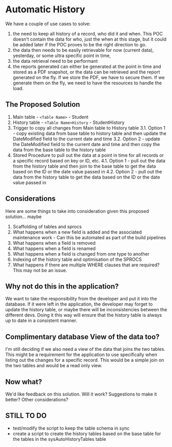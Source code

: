 # Automatic History

We have a couple of use cases to solve:
1. the need to keep all history of a record, who did it and when.  This POC doesn't contain the data for who, just the when at this stage, but it could be added later if the POC proves to be the right direction to go.
2. the data then needs to be easily retrievable for now (current data), yesterday, or some ultra specific point in time,		
3. the data retrieval need to be performant				
4. the reports generated can either be generated at the point in time and stored as a PDF snapshot, or the data can be retrieved and the report generated on the fly.  If we store the PDF, we have to secure them. If we generate them on the fly, we need to have the resources to handle the load.

## The Proposed Solution

1. Main table - ```<Table Name>``` - Student
2. History table - ```<Table Name>History``` - StudentHistory
3. Trigger to copy all changes from Main table to History table	
3.1. Option 1 - copy existing data from base table to history table and then update the DateModified field to the current date and time
3.2. Option 2 - update the DateModified field to the current date and time and then copy the data from the base table to the history table
4. Stored Procedure to pull out the data at a point in time for all records or a specific record based on key or ID, etc.
4.1. Option 1 - pull out the data from the history table and then join to the base table to get the data based on the ID or the date value passed in
4.2. Option 2 - pull out the data from the history table to get the data based on the ID or the date value passed in

## Considerations
Here are some things to take into consideration given this proposed solution... maybe

1. Scaffolding of tables and sprocs
2. What happens when a new field is added and the associated maintenance work - Can this be automated as part of the build pipelines
3. What happens when a field is removed
4. What happens when a field is renamed
5. What happens when a field is changed from one type to another
6. Indexing of the history table and optimisation of the SPROCS
7. What happens if there are multiple WHERE clauses that are required?  This may not be an issue.

## Why not do this in the application?
We want to take the responsibility from the developer and put it into the database.  If it were left in the application, the developer may forget to update the history table, or maybe there will be inconsistencies between the different devs.  Doing it this way will ensure that the history table is always up to date in a consistent manner.

## Complimentary database View of the data too?
I'm still deciding if we also need a view of the data that joins the two tables.  This might be a requirement for the application to use specifically when listing out the changes for a specific record.  This would be a simple join on the two tables and would be a read only view.

## Now what?
We'd like feedback on this solution.  Will it work? Suggestions to make it better? Other considerations?

## STILL TO DO
* test/modify the script to keep the table schema in sync
* create a script to create the history tables based on the base table for the tables in the sysAutoHistoryTables table